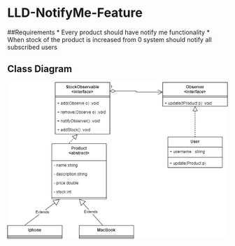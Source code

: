 # LLD-NotifyMe-Feature

##Requirements
	* Every product should have notify me functionality
	* When stock of the product is increased from 0 system should notify all subscribed users


## Class Diagram
![plot](./NotifyMe.png)